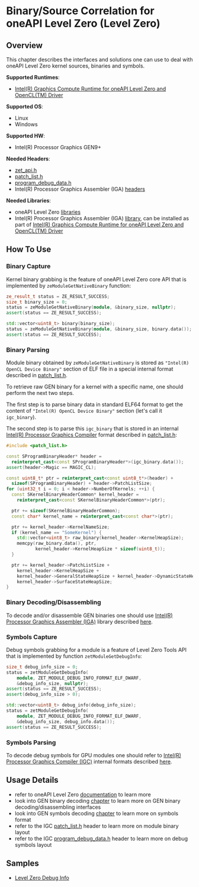 # Binary/Source Correlation for oneAPI Level Zero (Level Zero)
## Overview
This chapter describes the interfaces and solutions one can use to deal with oneAPI Level Zero kernel sources, binaries and symbols.

**Supported Runtimes**:
- [Intel(R) Graphics Compute Runtime for oneAPI Level Zero and OpenCL(TM) Driver](https://github.com/intel/compute-runtime)

**Supported OS**:
- Linux
- Windows

**Supported HW**:
- Intel(R) Processor Graphics GEN9+

**Needed Headers**:
- [zet_api.h](https://github.com/oneapi-src/level-zero/blob/master/include/tools/zet_api.h)
- [patch_list.h](https://github.com/intel/intel-graphics-compiler/blob/master/IGC/AdaptorOCL/ocl_igc_shared/executable_format/patch_list.h)
- [program_debug_data.h](https://github.com/intel/intel-graphics-compiler/blob/master/IGC/AdaptorOCL/ocl_igc_shared/executable_format/program_debug_data.h)
- Intel(R) Processor Graphics Assembler (IGA) [headers](https://github.com/intel/intel-graphics-compiler/tree/master/visa/iga/IGALibrary/api)

**Needed Libraries**:
- oneAPI Level Zero [libraries](https://github.com/intel/compute-runtime)
- Intel(R) Processor Graphics Assembler (IGA) [library](https://github.com/intel/intel-graphics-compiler/tree/master/visa/iga/IGALibrary), can be installed as part of [Intel(R) Graphics Compute Runtime for oneAPI Level Zero and OpenCL(TM) Driver](https://github.com/intel/compute-runtime)

## How To Use
### Binary Capture
Kernel binary grabbing is the feature of oneAPI Level Zero core API that is implemented by `zeModuleGetNativeBinary` function:
```cpp
ze_result_t status = ZE_RESULT_SUCCESS;
size_t binary_size = 0;
status = zeModuleGetNativeBinary(module, &binary_size, nullptr);
assert(status == ZE_RESULT_SUCCESS);

std::vector<uint8_t> binary(binary_size);
status = zeModuleGetNativeBinary(module, &binary_size, binary.data());
assert(status == ZE_RESULT_SUCCESS);
```

### Binary Parsing
Module binary obtained by `zeModuleGetNativeBinary` is stored as `"Intel(R) OpenCL Device Binary"` section of ELF file in a special internal format described in [patch_list.h](https://github.com/intel/intel-graphics-compiler/blob/master/IGC/AdaptorOCL/ocl_igc_shared/executable_format/patch_list.h).

To retrieve raw GEN binary for a kernel with a specific name, one should perform the next two steps.

The first step is to parse binary data in standard ELF64 format to get the content of `"Intel(R) OpenCL Device Binary"` section (let's call it `igc_binary`).

The second step is to parse this `igc_binary` that is stored in an internal [Intel(R) Processor Graphics Compiler](https://github.com/intel/intel-graphics-compiler) format described in [patch_list.h](https://github.com/intel/intel-graphics-compiler/blob/master/IGC/AdaptorOCL/ocl_igc_shared/executable_format/patch_list.h):
```cpp
#include <patch_list.h>

const SProgramBinaryHeader* header =
  reinterpret_cast<const SProgramBinaryHeader*>(igc_binary.data());
assert(header->Magic == MAGIC_CL);

const uint8_t* ptr = reinterpret_cast<const uint8_t*>(header) +
  sizeof(SProgramBinaryHeader) + header->PatchListSize;
for (uint32_t i = 0; i < header->NumberOfKernels; ++i) {
  const SKernelBinaryHeaderCommon* kernel_header =
    reinterpret_cast<const SKernelBinaryHeaderCommon*>(ptr);

  ptr += sizeof(SKernelBinaryHeaderCommon);
  const char* kernel_name = reinterpret_cast<const char*>(ptr);

  ptr += kernel_header->KernelNameSize;
  if (kernel_name == "SomeKernel") {
    std::vector<uint8_t> raw_binary(kernel_header->KernelHeapSize);
    memcpy(raw_binary.data(), ptr,
           kernel_header->KernelHeapSize * sizeof(uint8_t));
  }

  ptr += kernel_header->PatchListSize +
    kernel_header->KernelHeapSize +
    kernel_header->GeneralStateHeapSize + kernel_header->DynamicStateHeapSize +
    kernel_header->SurfaceStateHeapSize;
}
```

### Binary Decoding/Disassembling
To decode and/or disassemble GEN binaries one should use [Intel(R) Processor Graphics Assembler (IGA)](https://github.com/intel/intel-graphics-compiler/tree/master/visa/iga/IGALibrary) library described [here](../../chapters/binary_source_correlation/GenBinaryDecoding.md).

### Symbols Capture
Debug symbols grabbing for a module is a feature of Level Zero Tools API that is implemented by function `zetModuleGetDebugInfo`:
```cpp
size_t debug_info_size = 0;
status = zetModuleGetDebugInfo(
    module, ZET_MODULE_DEBUG_INFO_FORMAT_ELF_DWARF,
    &debug_info_size, nullptr);
assert(status == ZE_RESULT_SUCCESS);
assert(debug_info_size > 0);

std::vector<uint8_t> debug_info(debug_info_size);
status = zetModuleGetDebugInfo(
    module, ZET_MODULE_DEBUG_INFO_FORMAT_ELF_DWARF,
    &debug_info_size, debug_info.data());
assert(status == ZE_RESULT_SUCCESS);
```

### Symbols Parsing
To decode debug symbols for GPU modules one should refer to [Intel(R) Processor Graphics Compiler (IGC)](https://github.com/intel/intel-graphics-compiler) internal formats described [here](GenSymbolsDecoding.md).

## Usage Details
- refer to oneAPI Level Zero [documentation](https://spec.oneapi.com/level-zero/latest/index.html) to learn more
- look into GEN binary decoding [chapter](GenBinaryDecoding.md) to learn more on GEN binary decoding/disassembling interfaces
- look into GEN symbols decoding [chapter](GenSymbolsDecoding.md) to learn more on symbols format
- refer to the IGC [patch_list.h](https://github.com/intel/intel-graphics-compiler/blob/master/IGC/AdaptorOCL/ocl_igc_shared/executable_format/patch_list.h) header to learn more on module binary layout
- refer to the IGC [program_debug_data.h](https://github.com/intel/intel-graphics-compiler/blob/master/IGC/AdaptorOCL/ocl_igc_shared/executable_format/program_debug_data.h) header to learn more on debug symbols layout

## Samples
- [Level Zero Debug Info](../../samples/ze_debug_info)